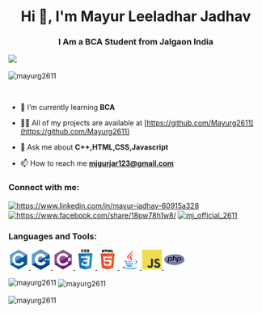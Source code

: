 <h1 align="center">Hi 👋, I'm Mayur Leeladhar Jadhav</h1>
<h3 align="center">I Am a BCA Student from Jalgaon India</h3>
<img src="https://images.app.goo.gl/1VjchpQU16j4K4Dg8" alt"">
<p align="left"> <img src="https://komarev.com/ghpvc/?username=mayurg2611&label=Profile%20views&color=0e75b6&style=flat" alt="mayurg2611" /> </p>

<p align="left"> <a href="https://twitter.com/" target="blank"><img src="https://img.shields.io/twitter/follow/?logo=twitter&style=for-the-badge" alt="" /></a> </p>

- 🌱 I’m currently learning **BCA**

- 👨‍💻 All of my projects are available at [https://github.com/Mayurg2611](https://github.com/Mayurg2611)

- 💬 Ask me about **C++,HTML,CSS,Javascript**

- 📫 How to reach me **mjgurjar123@gmail.com**

<h3 align="left">Connect with me:</h3>
<p align="left">
<a href="https://linkedin.com/in/https://www.linkedin.com/in/mayur-jadhav-60915a328" target="blank"><img align="center" src="https://raw.githubusercontent.com/rahuldkjain/github-profile-readme-generator/master/src/images/icons/Social/linked-in-alt.svg" alt="https://www.linkedin.com/in/mayur-jadhav-60915a328" height="30" width="40" /></a>
<a href="https://fb.com/https://www.facebook.com/share/18pw78h1w8/" target="blank"><img align="center" src="https://raw.githubusercontent.com/rahuldkjain/github-profile-readme-generator/master/src/images/icons/Social/facebook.svg" alt="https://www.facebook.com/share/18pw78h1w8/" height="30" width="40" /></a>
<a href="https://instagram.com/mj_official_2611" target="blank"><img align="center" src="https://raw.githubusercontent.com/rahuldkjain/github-profile-readme-generator/master/src/images/icons/Social/instagram.svg" alt="mj_official_2611" height="30" width="40" /></a>
</p>

<h3 align="left">Languages and Tools:</h3>
<p align="left"> <a href="https://www.cprogramming.com/" target="_blank" rel="noreferrer"> <img src="https://raw.githubusercontent.com/devicons/devicon/master/icons/c/c-original.svg" alt="c" width="40" height="40"/> </a> <a href="https://www.w3schools.com/cpp/" target="_blank" rel="noreferrer"> <img src="https://raw.githubusercontent.com/devicons/devicon/master/icons/cplusplus/cplusplus-original.svg" alt="cplusplus" width="40" height="40"/> </a> <a href="https://www.w3schools.com/cs/" target="_blank" rel="noreferrer"> <img src="https://raw.githubusercontent.com/devicons/devicon/master/icons/csharp/csharp-original.svg" alt="csharp" width="40" height="40"/> </a> <a href="https://www.w3schools.com/css/" target="_blank" rel="noreferrer"> <img src="https://raw.githubusercontent.com/devicons/devicon/master/icons/css3/css3-original-wordmark.svg" alt="css3" width="40" height="40"/> </a> <a href="https://www.w3.org/html/" target="_blank" rel="noreferrer"> <img src="https://raw.githubusercontent.com/devicons/devicon/master/icons/html5/html5-original-wordmark.svg" alt="html5" width="40" height="40"/> </a> <a href="https://www.java.com" target="_blank" rel="noreferrer"> <img src="https://raw.githubusercontent.com/devicons/devicon/master/icons/java/java-original.svg" alt="java" width="40" height="40"/> </a> <a href="https://developer.mozilla.org/en-US/docs/Web/JavaScript" target="_blank" rel="noreferrer"> <img src="https://raw.githubusercontent.com/devicons/devicon/master/icons/javascript/javascript-original.svg" alt="javascript" width="40" height="40"/> </a> <a href="https://www.php.net" target="_blank" rel="noreferrer"> <img src="https://raw.githubusercontent.com/devicons/devicon/master/icons/php/php-original.svg" alt="php" width="40" height="40"/> </a> </p>

<p><img align="left" src="https://github-readme-stats.vercel.app/api/top-langs?username=mayurg2611&show_icons=true&locale=en&layout=compact" alt="mayurg2611" /></p>

<p>&nbsp;<img align="center" src="https://github-readme-stats.vercel.app/api?username=mayurg2611&show_icons=true&locale=en" alt="mayurg2611" /></p>

<p><img align="center" src="https://github-readme-streak-stats.herokuapp.com/?user=mayurg2611&" alt="mayurg2611" /></p>
